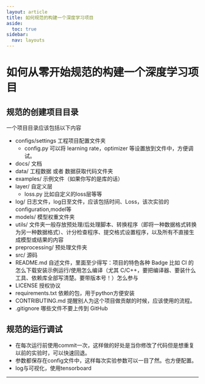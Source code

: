 ```yaml
---
layout: article
title: 如何规范的构建一个深度学习项目
aside:
  toc: true
sidebar:
  nav: layouts
---
```

# 如何从零开始规范的构建一个深度学习项目

## 规范的创建项目目录
一个项目目录应该包括以下内容
- configs/settings  工程项目配置文件夹
    - config.py 可以将 learning rate，optimizer 等设置放到文件中，方便调试。
- docs/ 文档
- data/ 工程数据 或者 数据获取代码文件夹
- examples/ 示例文件（如果你写的是库的话）
- layer/ 自定义层
    - loss.py 比如自定义的loss层等等
- log/ 日志文件，log日至文件，应该包括时间、Loss，该次实验的configuration,model等
- models/  模型权重文件夹
- utils/ 文件夹一般存放预处理/后处理脚本、转换程序（即将一种数据格式转换为另一种数据格式）、计分检查程序、提交格式设置程序，以及所有不直接生成模型或结果的内容
- preprocessing/ 预处理文件夹
- src/ 源码
- README.md 自述文件，里面至少得写：项目的特色各种 Badge 比如 CI 的怎么下载安装示例运行/使用怎么编译（尤其 C/C++，要把编译器、要装什么工具、依赖库全部写清楚。要带版本号！）怎么参与
- LICENSE 授权协议
- requirements.txt 依赖的包，用于python方便安装
- CONTRIBUTING.md 提醒别人为这个项目做贡献的时候，应该使用的流程。
- .gitignore 哪些文件不要上传到 GitHub
## 规范的运行调试
- 在每次运行前使用commit一次，这样做的好处是当你修改了代码但是想重复以前的实验时，可以快速回退。
- 参数都保存在config文件中，这样每次实验参数可以一目了然。也方便配置。
- log与可视化，使用tensorboard

<!--more-->

---

